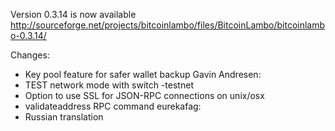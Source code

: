 Version 0.3.14 is now available
http://sourceforge.net/projects/bitcoinlambo/files/BitcoinLambo/bitcoinlambo-0.3.14/

Changes:
* Key pool feature for safer wallet backup
Gavin Andresen:
* TEST network mode with switch -testnet
* Option to use SSL for JSON-RPC connections on unix/osx
* validateaddress RPC command
eurekafag:
* Russian translation
